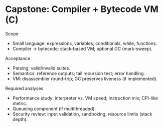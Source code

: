 # Capstone: Compiler + Bytecode VM (C)

Scope
- Small language: expressions, variables, conditionals, while, functions.
- Compiler → bytecode; stack-based VM; optional GC (mark-sweep).

Acceptance
- Parsing: valid/invalid suites.
- Semantics: reference outputs; tail recursion test; error handling.
- VM: disassembler round-trip; GC preserves liveness (if implemented).

Required analyses
- Performance study: interpreter vs. VM speed; instruction mix; CPI-like metric.
- Queueing component (if multithreaded).
- Security review: input validation, sandboxing, resource limits (stack depth).